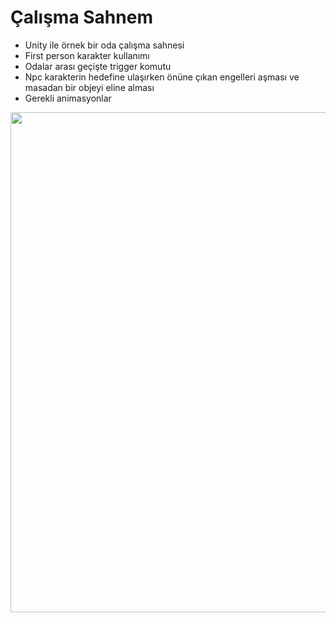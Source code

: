 # Çalışma Sahnem
+ Unity ile örnek bir oda çalışma sahnesi
+ First person karakter kullanımı
+ Odalar arası geçişte trigger komutu
+ Npc karakterin hedefine ulaşırken önüne çıkan engelleri aşması ve masadan bir objeyi eline alması
+ Gerekli animasyonlar

  

<img src="https://media.giphy.com/media/kHbTNqKSlnY8YnDv14/giphy.gif" width="800"/>
